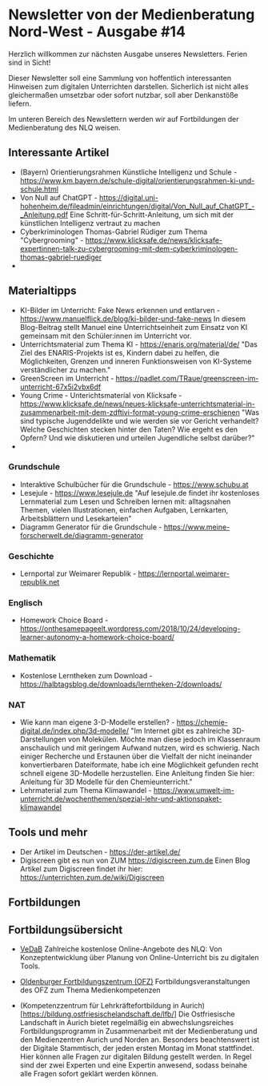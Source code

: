 # Newsletter von der Medienberatung Nord-West - Ausgabe #14

Herzlich willkommen zur nächsten Ausgabe unseres Newsletters. Ferien sind in Sicht!

Dieser Newsletter soll eine Sammlung von hoffentlich interessanten Hinweisen zum digitalen Unterrichten darstellen. Sicherlich ist nicht alles gleichermaßen umsetzbar oder sofort nutzbar, soll aber Denkanstöße liefern.

Im unteren Bereich des Newslettern werden wir auf Fortbildungen der Medienberatung des NLQ weisen.

## Interessante Artikel
- (Bayern) Orientierungsrahmen Künstliche Intelligenz und Schule - https://www.km.bayern.de/schule-digital/orientierungsrahmen-ki-und-schule.html
- Von Null auf ChatGPT - https://digital.uni-hohenheim.de/fileadmin/einrichtungen/digital/Von_Null_auf_ChatGPT_-_Anleitung.pdf
Eine Schritt-für-Schritt-Anleitung, um sich mit der künstlichen Intelligenz vertraut zu machen
- Cyberkriminologen Thomas-Gabriel Rüdiger zum Thema "Cybergrooming" - https://www.klicksafe.de/news/klicksafe-expertinnen-talk-zu-cybergrooming-mit-dem-cyberkriminologen-thomas-gabriel-ruediger
- 

## Materialtipps
- KI-Bilder im Unterricht: Fake News erkennen und entlarven - https://www.manuelflick.de/blog/ki-bilder-und-fake-news 
In diesem Blog-Beitrag stellt Manuel eine Unterrichtseinheit zum Einsatz von KI gemeinsam mit den Schüler:innen im Unterricht vor.
- Unterrichtsmaterial zum Thema KI - https://enaris.org/material/de/ 
"Das Ziel des ENARIS-Projekts ist es, Kindern dabei zu helfen, die Möglichkeiten, Grenzen und inneren Funktionsweisen von KI-Systeme verständlicher zu machen."
- GreenScreen im Unterricht - https://padlet.com/TRaue/greenscreen-im-unterricht-67x5i2vbx6df 
- Young Crime - Unterichtsmaterial von Klicksafe - https://www.klicksafe.de/news/neues-klicksafe-unterrichtsmaterial-in-zusammenarbeit-mit-dem-zdftivi-format-young-crime-erschienen
"Was sind typische Jugenddelikte und wie werden sie vor Gericht verhandelt? Welche Geschichten stecken hinter den Taten? Wie ergeht es den Opfern? Und wie diskutieren und urteilen Jugendliche selbst darüber?"
- 

### Grundschule
- Interaktive Schulbücher für die Grundschule - https://www.schubu.at 
- Lesejule - https://www.lesejule.de
"Auf lesejule.de findet ihr kostenloses Lernmaterial zum Lesen und Schreiben lernen mit: alltagsnahen Themen, vielen Illustrationen, einfachen Aufgaben, Lernkarten, Arbeitsblättern und Lesekarteien"
- Diagramm Generator für die Grundschule - https://www.meine-forscherwelt.de/diagramm-generator

### Geschichte
- Lernportal zur Weimarer Republik - https://lernportal.weimarer-republik.net

### Englisch
- Homework Choice Board - https://onthesamepageelt.wordpress.com/2018/10/24/developing-learner-autonomy-a-homework-choice-board/

### Mathematik
- Kostenlose Lerntheken zum Download - https://halbtagsblog.de/downloads/lerntheken-2/downloads/ 

### NAT
- Wie kann man eigene 3-D-Modelle erstellen? - https://chemie-digital.de/index.php/3d-modelle/ 
"Im Internet gibt es zahlreiche 3D-Darstellungen von Molekülen. Möchte man diese jedoch im Klassenraum anschaulich und mit geringem Aufwand nutzen, wird es schwierig. Nach einiger Recherche und Erstaunen über die Vielfalt der nicht ineinander konvertierbaren Dateiformate, habe ich eine Möglichkeit gefunden recht schnell eigene 3D-Modelle herzustellen. Eine Anleitung finden Sie hier: Anleitung für 3D Modelle für den Chemieunterricht." 
- Lehrmaterial zum Thema Klimawandel - https://www.umwelt-im-unterricht.de/wochenthemen/spezial-lehr-und-aktionspaket-klimawandel

## Tools und mehr
- Der Artikel im Deutschen - https://der-artikel.de/
- Digiscreen gibt es nun von ZUM https://digiscreen.zum.de
Einen Blog Artikel zum Digiscreen findet ihr hier: https://unterrichten.zum.de/wiki/Digiscreen


## Fortbildungen

## Fortbildungsübersicht

- [VeDaB](https://vedab.de/veran_suche.php?sachgebiet=&schulform=&such=Medienbildung&utm_campaign=Newsletter%20von%20der%20Medienberatung%20Nord-West&utm_medium=email&utm_source=Revue%20newsletter&veranstalter=)
Zahlreiche kostenlose Online-Angebote des NLQ: Von Konzeptentwicklung über Planung von Online-Unterricht bis zu digitalen Tools.

- [Oldenburger Fortbildungszentrum (OFZ)](https://uol.de/ofz/fortbildungsangebot)
Fortbildungsveranstaltungen des OFZ zum Thema Medienkompetenzen

- (Kompetenzzentrum für Lehrkräftefortbildung in Aurich)[https://bildung.ostfriesischelandschaft.de/lfb/]
Die Ostfriesische Landschaft in Aurich bietet regelmäßig ein abwechslungsreiches Fortbildungsprogramm in Zusammenarbeit mit der Medienberatung und den Medienzentren Aurich und Norden an. Besonders beachtenswert ist der Digitale Stammtisch, der jeden ersten Montag im Monat stattfindet. Hier können alle Fragen zur digitalen Bildung gestellt werden. In Regel sind der zwei Experten und eine Expertin anwesend, sodass beinahe alle Fragen sofort geklärt werden können.